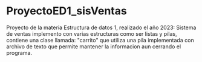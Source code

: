 # ProyectoED1_sisVentas
Proyecto de la materia Estructura de datos 1, realizado el año 2023:
Sistema de ventas implemento con varias estructuras como ser listas y pilas, contiene una clase llamada: "carrito" 
que utiliza una pila implementada con archivo de texto que permite mantener la informacion aun cerrando el programa.
